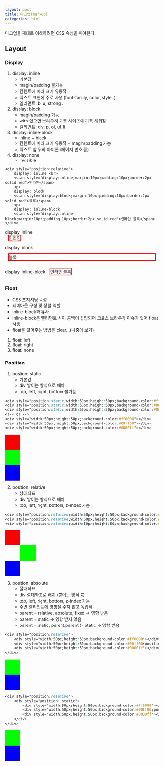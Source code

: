 ```yaml
---
layout: post
title: 마크업(markup)
categories: html
---
```


마크업을 제대로 이해하려면 CSS 속성을 파야한다.

## Layout
### Display  
1. display: inline
	- 기본값
	- magin/padding 불가능
	- 컨텐트에 따라 크기 유동적
	- 텍스트 표현에 주로 사용 (font-family, color, style..)
	- 엘리먼트: b, u, strong..
2. display: block
	- magin/padding 가능
	- with 없으면 브라우저 가로 사이즈에 가득 체워짐
	- 엘리먼트: div, p, ol, ul, li
3. display: inline-block
	- inline + block
	- 컨텐트에 따라 크기 유동적 + magin/padding 가능
	- 텍스트 앞 뒤의 아이콘 (페이지 번호 등)
4. display: none
	- invisible  

```
<div style="position:relative">
	display: inline <br>
	<span style="display:inline;margin:10px;padding:10px ;border:2px solid red">인라인</span>
	<p>
	display: block
	<span style="display:block;margin:10px;padding:10px ;border:2px solid red">블록</span>
	<p>
	display: inline-block
	<span style="display:inline-block;margin:10px;padding:10px ;border:2px solid red">인라인 블록</span>
</div>
```
<div style="position:relative">
	display: inline <br>
	<span style="display:inline;margin:10px;padding:10px ;border:2px solid red">인라인</span>
	<p>
	display: block
	<span style="display:block;margin:10px;padding:10px ;border:2px solid red">블록</span>
	<p>
	display: inline-block
	<span style="display:inline-block;margin:10px;padding:10px ;border:2px solid red">인라인 블록</span>
</div>

### Float
- CSS 포지셔닝 속성
- 레이아웃 구성 및 정렬 역할
- inline-block과 유사
- inline-block은 엘리먼트 사이 공백이 삽입되어 크로스 브라우징 이슈가 있어 float 사용
- float을 끊어주는 방법은 clear...(나중에 보기)

1. float: left
2. float: right
3. float: none

### Position

1. postion: static
	- 기본값
	- div 쌓이는 방식으로 배치
	- top, left, right, bottom 불가능

```css
<div style="position:static;width:50px;height:50px;background-color:#ff0000"></div>
<div style="position:static;width:50px;height:50px;background-color:#00ff00"></div>
<div style="position:static;width:50px;height:50px;background-color:#0000ff"></div>
<!-- or -->
<div style="width:50px;height:50px;background-color:#ff0000"></div>
<div style="width:50px;height:50px;background-color:#00ff00"></div>
<div style="width:50px;height:50px;background-color:#0000ff"></div>
```
<div style="position:static;width:50px;height:50px;background-color:#ff0000"></div>
<div style="position:static;width:50px;height:50px;background-color:#00ff00"></div>
<div style="position:static;width:50px;height:50px;background-color:#0000ff"></div>


2. position: relative
	- 상대좌표
	- div 쌓이는 방식으로 배치
	- top, left, right, bottom, z-index 가능

```css
<div style="position:relative;width:50px;height:50px;background-color:#ff0000"></div>
<div style="position:relative;width:50px;height:50px;background-color:#00ff00;left:50px;"></div>
<div style="position:relative;width:50px;height:50px;background-color:#0000ff"></div>
```
<div style="position:relative;width:50px;height:50px;background-color:#ff0000"></div>
<div style="position:relative;width:50px;height:50px;background-color:#00ff00;left:50px;"></div>
<div style="position:relative;width:50px;height:50px;background-color:#0000ff"></div>

3. position: absolute
	- 절대좌표
	- div 절대좌표로 배치 (쌓이는 방식 X)
	- top, left, right, bottom, z-index 가능
	- 주변 엘리먼트에 영향을 주지 않고 독립적
	- parent = relative, absolute, fixed -> 영향 받음
	- parent = static -> 영향 받지 않음
	- parent = static, parent.parent != static -> 영향 받음

``` css
<div style="position:relative">
	<div style="width:50px;height:50px;background-color:#ff0000"></div>
	<div style="width:50px;height:50px;background-color:#00ff00;position:absolute;top:0;left:0"></div>
	<div style="width:50px;height:50px;background-color:#0000ff"></div>
</div>
```

<div style="position:relative">
	<div style="width:50px;height:50px;background-color:#ff0000"></div>
	<div style="width:50px;height:50px;background-color:#00ff00;position:absolute;top:0;left:0"></div>
	<div style="width:50px;height:50px;background-color:#0000ff"></div>
</div>

``` css
<div style="position:relative">
	<div style="position: static">
		<div style="width:50px;height:50px;background-color:#ff0000"></div>
		<div style="width:50px;height:50px;background-color:#00ff00;position:absolute;top:0;left:0"></div>
		<div style="width:50px;height:50px;background-color:#0000ff"></div>
	</div>
</div>
```
<div style="position:relative">
	<div style="position: static">
		<div style="width:50px;height:50px;background-color:#ff0000"></div>
		<div style="width:50px;height:50px;background-color:#00ff00;position:absolute;top:0;left:0"></div>
		<div style="width:50px;height:50px;background-color:#0000ff"></div>
	</div>
</div>


 
